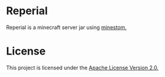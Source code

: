 # Reperial
Reperial is a minecraft server jar using [minestom.](https://github.com/Minestom/Minestom)

# License
This project is licensed under the [Apache License Version 2.0.](https://github.com/Minestom/Minestom/blob/master/LICENSE)
